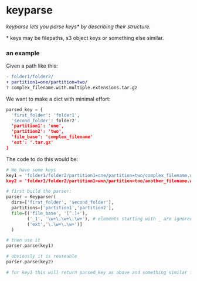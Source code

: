# keyparse
_keyparse lets you parse keys\* by describing their structure._

\* keys may be filepaths, s3 object keys or something else similar.

### an example
Given a path like this: 
```diff
- folder1/folder2/
+ partition1=one/partition=two/
? complex_filename.with.multiple.extensions.tar.gz
```

We want to make a dict with minimal effort:
```python
parsed_key = {
  'first_folder': 'folder1',
  'second_folder': folder2'.
  'partition1': 'one',
  'partition2': 'two',
  'file_base': 'complex_filename'
  'ext': '.tar.gz'
}
```

The code to do this would be: 
```python
# We have some keys
key1 = 'folder1/folder2/partition1=one/partition=two/complex_filename.with.multiple.extensions.tar.gz
key2 = 'folder1/folder2/partition1=won/partition=too/another_filename.with.possiblydifferent.extensions.tar.gz

# first build the parser:
parser = Keyparser(
  dirs=['first_folder', 'second_folder'],
  partitions=['partition1','partition2'],
  file=[('file_base', '[^.]+'), 
        ('_1', '\w+\.\w+\.\w+'), # elements starting with _ are ignored
        ('ext','\.\w+\.\w+')]
  )

# then use it
parser.parse(key1)

# obviously it is reuseable
parser.parse(key2)

# for key1 this will return parsed_key as above and something similar for key2
```
